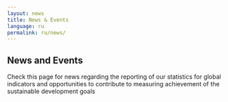 ```yaml
---
layout: news
title: News & Events
language: ru
permalink: ru/news/
---
```


## News and Events
Check this page for news regarding the reporting of our statistics for global indicators and opportunities to contribute to measuring achievement of the sustainable development goals

